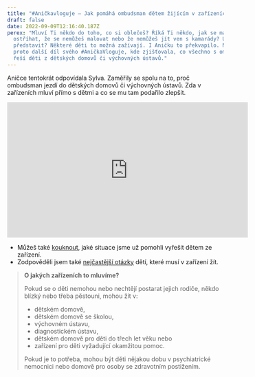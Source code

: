 ```yaml
---
title: "#Aničkavloguje – Jak pomáhá ombudsman dětem žijícím v zařízeních?"
draft: false
date: 2022-09-09T12:16:40.187Z
perex: "Mluví Ti někdo do toho, co si oblečeš? Říká Ti někdo, jak se máš
  ostříhat, že se nemůžeš malovat nebo že nemůžeš jít ven s kamarády? Umíš si to
  představit? Některé děti to možná zažívají. I Aničku to překvapilo. Natočila
  proto další díl svého #AničkaVloguje, kde zjišťovala, co všechno s ombudsmanem
  řeší děti z dětských domovů či výchovných ústavů."
---
```

A﻿ničce tentokrát odpovídala Sylva. Zaměřily se spolu na to, proč ombudsman jezdí do dětských domovů či výchovných ústavů. Zda v zařízeních mluví přímo s dětmi a co se mu tam podařilo zlepšit. 

<iframe width="560" height="315" src="https://www.youtube.com/embed/BfMYDjRmHJE" title="YouTube video player" frameborder="0" allow="accelerometer; autoplay; clipboard-write; encrypted-media; gyroscope; picture-in-picture" allowfullscreen></iframe>

* M﻿ůžeš také [kouknout](https://deti.ochrance.cz/pripady/ustavni-a-ochranna-vychova/), jaké situace jsme už pomohli vyřešit dětem ze zařízení. 
* Zodpověděli jsem také [nejčastější otázky](https://deti.ochrance.cz/jsem/v-domove/) dětí, které musí v zařízení žít. 

> **O jakých zařízeních to mluvíme?** 
>
> Pokud se o děti nemohou nebo nechtějí postarat jejich rodiče, někdo blízký nebo třeba pěstouni, mohou žít v:
>
> * dětském domově, 
> * dětském domově se školou, 
> * výchovném ústavu, 
> * diagnostickém ústavu, 
> * dětském domově pro děti do třech let věku nebo
> * zařízení pro děti vyžadující okamžitou pomoc. 
>
> Pokud je to potřeba, mohou být děti nějakou dobu v psychiatrické nemocnici nebo domově pro osoby se zdravotním postižením.
